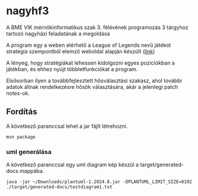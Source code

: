 # nagyhf3
A BME VIK mérnökinformatikus szak 3. félévének programozás 3 tárgyhoz tartozó nagyházi feladatának a megoldása

A program egy a weben elérhető a League of Legends nevű játékot stratégia szempontból elemző weboldal alapján készült ([link](https://map.riftkit.net/))

A lényeg, hogy stratégiákat lehessen kidolgozni egyes pozíciókban a játékban, és ehhez nyújt többletfunkciókat a program.

Elsősorban ilyen a továbbfejlesztett hősválasztási szakasz, ahol további adatok állnak rendelkezésre hősök választására, akár a jelenlegi patch notes-ok.

## Fordítás

A következő paranccsal lehet a jar fájlt létrehozni.

```
mvn package
```

### uml generálása
 
A következő paranccsal egy uml diagram kép készül a target/generated-docs mappába.

```
java -jar ~/Downloads/plantuml-1.2024.8.jar -DPLANTUML_LIMIT_SIZE=8192 ./target/generated-docs/testdiagram1.txt
```